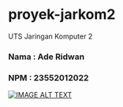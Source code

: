 # proyek-jarkom2
UTS Jaringan Komputer 2
### Nama : Ade Ridwan
### NPM  : 23552012022

[![IMAGE ALT TEXT](http://img.youtube.com/vi/YOUTUBE_VIDEO_ID_HERE/0.jpg)](http://www.youtube.com/watch?v=YOUTUBE_VIDEO_ID_HERE "Video Title")
